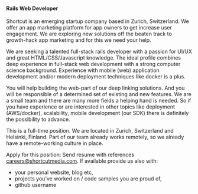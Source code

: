 #### Rails Web Developer

Shortcut is an emerging startup company based in Zurich, Switzerland. We
offer an app marketing platform for app owners to get increase user
engagement. We are exploring new solutions off the beaten track to
growth-hack app marketing and for this we need your help. 

We are seeking a talented full-stack rails developer with a passion for
UI/UX and great HTML/CSS/Javascript knowledge. The ideal profile
combines deep experience in full-stack web development with a strong
computer science background. Experience with mobile (web) application
development and/or modern deployment techniques like docker is a plus. 

You will help building the web-part of our deep linking solutions. And
you will be responsible of a determined set of existing and new
features. We are a small team and there are many more fields a helping
hand is needed. So if you have experience or are interested in other
topics like deployment (AWS/docker), scalability, mobile development
(our SDK) there is definitely the possibility to advance.

This is a full-time position. We are located in Zurich, Switzerland and
Helsinki, Finland. Part of our team already works remotely, so we
already have a remote-working culture in place.


Apply for this position:
Send resume with references 
[careers@shortcutmedia.com](mailto:careers+rails@shortcutmedia.com). If
available provide us also with:

* your personal website, blog etc,
* projects you’ve worked on / code samples you are proud of,
* github username

